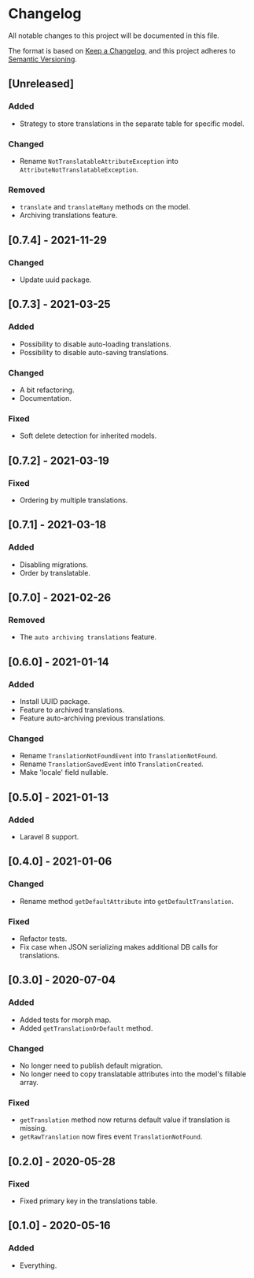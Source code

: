 # Changelog
All notable changes to this project will be documented in this file.

The format is based on [Keep a Changelog](https://keepachangelog.com/en/1.0.0/),
and this project adheres to [Semantic Versioning](https://semver.org/spec/v2.0.0.html).

## [Unreleased]
### Added
- Strategy to store translations in the separate table for specific model.

### Changed
- Rename `NotTranslatableAttributeException` into `AttributeNotTranslatableException`.

### Removed
- `translate` and `translateMany` methods on the model.
- Archiving translations feature.

## [0.7.4] - 2021-11-29
### Changed
- Update uuid package.

## [0.7.3] - 2021-03-25
### Added
- Possibility to disable auto-loading translations.
- Possibility to disable auto-saving translations.

### Changed
- A bit refactoring.
- Documentation.

### Fixed
- Soft delete detection for inherited models.

## [0.7.2] - 2021-03-19
### Fixed
- Ordering by multiple translations.

## [0.7.1] - 2021-03-18
### Added
- Disabling migrations.
- Order by translatable.

## [0.7.0] - 2021-02-26
### Removed
- The `auto archiving translations` feature.

## [0.6.0] - 2021-01-14
### Added
- Install UUID package.
- Feature to archived translations.
- Feature auto-archiving previous translations.

### Changed
- Rename `TranslationNotFoundEvent` into `TranslationNotFound`.
- Rename `TranslationSavedEvent` into `TranslationCreated`.
- Make 'locale' field nullable.

## [0.5.0] - 2021-01-13
### Added
- Laravel 8 support.

## [0.4.0] - 2021-01-06
### Changed
- Rename method `getDefaultAttribute` into `getDefaultTranslation`.

### Fixed
- Refactor tests.
- Fix case when JSON serializing makes additional DB calls for translations.

## [0.3.0] - 2020-07-04
### Added
- Added tests for morph map.
- Added `getTranslationOrDefault` method.

### Changed
- No longer need to publish default migration.
- No longer need to copy translatable attributes into the model's fillable array.

### Fixed
- `getTranslation` method now returns default value if translation is missing.
- `getRawTranslation` now fires event `TranslationNotFound`.

## [0.2.0] - 2020-05-28
### Fixed
- Fixed primary key in the translations table.

## [0.1.0] - 2020-05-16
### Added
- Everything.
